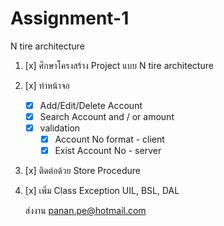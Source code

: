 # Assignment-1
N tire architecture

  1. [x] ศึกษาโครงสร้าง Project แบบ N tire architecture
  2. [x] ทำหน้าจอ 
      - [x] Add/Edit/Delete Account
      - [x] Search Account and / or amount
      - [x] validation
        - [x] Account No format - client
        - [x] Exist Account No - server
  3. [x] ติดต่อด้วย Store Procedure
  4. [x] เพิ่ม Class Exception UIL, BSL, DAL


     ส่งงาน panan.pe@hotmail.com
